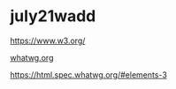 # july21wadd

https://www.w3.org/

[whatwg.org](https://whatwg.org/)

https://html.spec.whatwg.org/#elements-3
